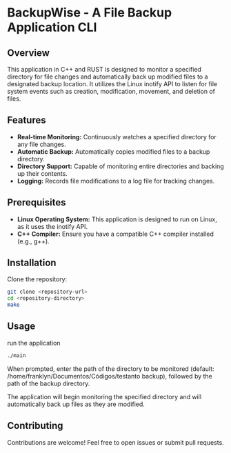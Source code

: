 # BackupWise - A File Backup Application CLI

## Overview
This application in C++ and RUST is designed to monitor a specified directory for file changes and automatically back up modified files to a designated backup location. It utilizes the Linux inotify API to listen for file system events such as creation, modification, movement, and deletion of files.

## Features
- **Real-time Monitoring:** Continuously watches a specified directory for any file changes.
- **Automatic Backup:** Automatically copies modified files to a backup directory.
- **Directory Support:** Capable of monitoring entire directories and backing up their contents.
- **Logging:** Records file modifications to a log file for tracking changes.

## Prerequisites
- **Linux Operating System:** This application is designed to run on Linux, as it uses the inotify API.
- **C++ Compiler:** Ensure you have a compatible C++ compiler installed (e.g., g++).

## Installation
Clone the repository:
```bash
git clone <repository-url>
cd <repository-directory>
make
```

## Usage
run the application
```bash
./main 
```

When prompted, enter the path of the directory to be monitored (default: /home/franklyn/Documentos/Códigos/testanto backup), followed by the path of the backup directory.

The application will begin monitoring the specified directory and will automatically back up files as they are modified.

## Contributing
Contributions are welcome! Feel free to open issues or submit pull requests.
